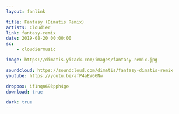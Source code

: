 ```yaml
---
layout: fanlink

title: Fantasy (Dimatis Remix)
artists: Cloudier
link: fantasy-remix
date: 2019-08-20 00:00:00
sc:
    - cloudiermusic

image: https://dimatis.yizack.com/images/fantasy-remix.jpg

soundcloud: https://soundcloud.com/dimatis/fantasy-dimatis-remix
youtube: https://youtu.be/afP4aEV66Nw

dropbox: if1nqn693pph4ge
download: true

dark: true
---
```

